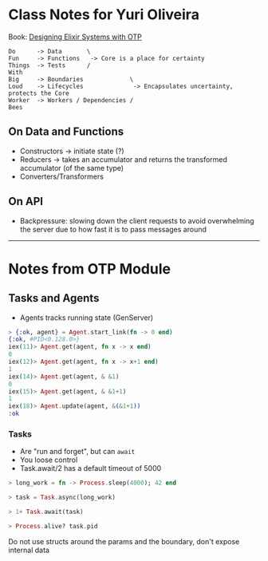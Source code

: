 # Class Notes for Yuri Oliveira

Book: [Designing Elixir Systems with OTP](https://pragprog.com/titles/jgotp/designing-elixir-systems-with-otp/)

```
Do      -> Data       \
Fun     -> Functions   -> Core is a place for certainty
Things  -> Tests      /
With
Big     -> Boundaries             \
Loud    -> Lifecycles              -> Encapsulates uncertainty, protects the Core
Worker  -> Workers / Dependencies /
Bees
```

## On Data and Functions

* Constructors            -> initiate state (?)
* Reducers                -> takes an accumulator and returns the transformed accumulator (of the same type)
* Converters/Transformers

## On API

* Backpressure: slowing down the client requests to avoid overwhelming the server due to how fast it is to pass messages around

---

# Notes from OTP Module

## Tasks and Agents

* Agents tracks running state (GenServer)

```elixir
> {:ok, agent} = Agent.start_link(fn -> 0 end)
{:ok, #PID<0.128.0>}
iex(11)> Agent.get(agent, fn x -> x end)
0
iex(12)> Agent.get(agent, fn x -> x+1 end)
1
iex(14)> Agent.get(agent, & &1)
0
iex(15)> Agent.get(agent, & &1+1)
1
iex(18)> Agent.update(agent, &(&1+1))
:ok
```

### Tasks

* Are "run and forget", but can `await`
* You loose control
* Task.await/2 has a default timeout of 5000

```elixir
> long_work = fn -> Process.sleep(4000); 42 end

> task = Task.async(long_work)

> 1+ Task.await(task)

> Process.alive? task.pid
```


Do not use structs around the params and the boundary, don't expose internal data